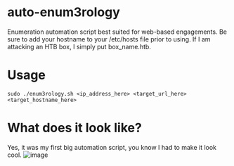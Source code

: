 # auto-enum3rology
Enumeration automation script best suited for web-based engagements.
Be sure to add your hostname to your /etc/hosts file prior to using. If I am attacking an HTB box, I simply put box_name.htb.
# Usage
`sudo ./enum3rology.sh <ip_address_here> <target_url_here> <target_hostname_here>`
# What does it look like?
Yes, it was my first big automation script, you know I had to make it look cool.
![image](https://user-images.githubusercontent.com/42036798/233736984-d0c03f11-b1c7-4bab-a9de-bd6f791a715a.png)
